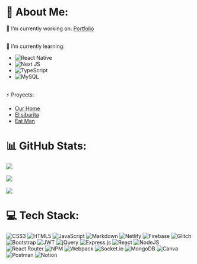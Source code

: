 # 💫 About Me:
🔭 I’m currently working on: [Portfolio]

<br>🌱 I’m currently learning:
- ![React Native](https://img.shields.io/badge/react_native-%2320232a.svg?style=plastic&logo=react&logoColor=%2361DAFB) 
- ![Next JS](https://img.shields.io/badge/Next-black?style=plastic&logo=next.js&logoColor=white) 
- ![TypeScript](https://img.shields.io/badge/typescript-%23007ACC.svg?style=plastic&logo=typescript&logoColor=white) 
- ![MySQL](https://img.shields.io/badge/mysql-%2300f.svg?style=plastic&logo=mysql&logoColor=white) 

<br>⚡ Proyects:
- [Our Home]
- [El sibarita]
- [Eat Man]


# 📊 GitHub Stats:
![](https://github-readme-stats.vercel.app/api?username=MoniIgnacio&theme=dark&hide_border=false&include_all_commits=false&count_private=false)<br/><br/>
![](https://github-readme-streak-stats.herokuapp.com/?user=MoniIgnacio&theme=dark&hide_border=false)<br/><br/>
![](https://github-readme-stats.vercel.app/api/top-langs/?username=MoniIgnacio&theme=dark&hide_border=false&include_all_commits=false&count_private=false&layout=compact)

# 💻 Tech Stack:
![CSS3](https://img.shields.io/badge/css3-%231572B6.svg?style=plastic&logo=css3&logoColor=white) ![HTML5](https://img.shields.io/badge/html5-%23E34F26.svg?style=plastic&logo=html5&logoColor=white) ![JavaScript](https://img.shields.io/badge/javascript-%23323330.svg?style=plastic&logo=javascript&logoColor=%23F7DF1E) ![Markdown](https://img.shields.io/badge/markdown-%23000000.svg?style=plastic&logo=markdown&logoColor=white) ![Netlify](https://img.shields.io/badge/netlify-%23000000.svg?style=plastic&logo=netlify&logoColor=#00C7B7) ![Firebase](https://img.shields.io/badge/firebase-%23039BE5.svg?style=plastic&logo=firebase) ![Glitch](https://img.shields.io/badge/glitch-%233333FF.svg?style=plastic&logo=glitch&logoColor=white) ![Bootstrap](https://img.shields.io/badge/bootstrap-%23563D7C.svg?style=plastic&logo=bootstrap&logoColor=white) ![JWT](https://img.shields.io/badge/JWT-black?style=plastic&logo=JSON%20web%20tokens) ![jQuery](https://img.shields.io/badge/jquery-%230769AD.svg?style=plastic&logo=jquery&logoColor=white) ![Express.js](https://img.shields.io/badge/express.js-%23404d59.svg?style=plastic&logo=express&logoColor=%2361DAFB) ![React](https://img.shields.io/badge/react-%2320232a.svg?style=plastic&logo=react&logoColor=%2361DAFB) ![NodeJS](https://img.shields.io/badge/node.js-6DA55F?style=plastic&logo=node.js&logoColor=white) ![React Router](https://img.shields.io/badge/React_Router-CA4245?style=plastic&logo=react-router&logoColor=white) ![NPM](https://img.shields.io/badge/NPM-%23000000.svg?style=plastic&logo=npm&logoColor=white) ![Webpack](https://img.shields.io/badge/webpack-%238DD6F9.svg?style=plastic&logo=webpack&logoColor=black) ![Socket.io](https://img.shields.io/badge/Socket.io-black?style=plastic&logo=socket.io&badgeColor=010101) ![MongoDB](https://img.shields.io/badge/MongoDB-%234ea94b.svg?style=plastic&logo=mongodb&logoColor=white) ![Canva](https://img.shields.io/badge/Canva-%2300C4CC.svg?style=plastic&logo=Canva&logoColor=white) ![Postman](https://img.shields.io/badge/Postman-FF6C37?style=plastic&logo=postman&logoColor=white) ![Notion](https://img.shields.io/badge/Notion-%23000000.svg?style=plastic&logo=notion&logoColor=white)
<!-- Proudly created with GPRM ( https://gprm.itsvg.in ) -->

[Our Home]: https://ourhome.cyclic.app/
[El sibarita]: https://sibarita.netlify.app/
[Eat Man]: https://moniignacio.github.io/Eat-man/
[Portfolio]: https://moniignacio.vercel.app/

